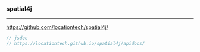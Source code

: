 ### spatial4j
---
https://github.com/locationtech/spatial4j/

```java
// jsdoc
// https://locationtech.github.io/spatial4j/apidocs/
```

```
```

```
```
